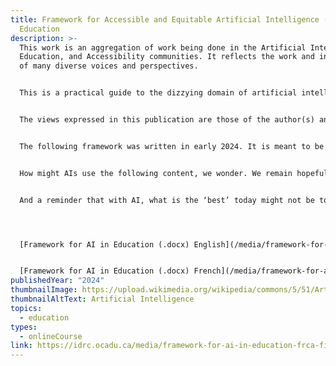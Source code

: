 ```yaml
---
title: Framework for Accessible and Equitable Artificial Intelligence (AI) in
  Education
description: >-
  This work is an aggregation of work being done in the Artificial Intelligence,
  Education, and Accessibility communities. It reflects the work and influence
  of many diverse voices and perspectives.


  This is a practical guide to the dizzying domain of artificial intelligence within the education ecosystem, with a particular focus on the impact on equity and accessibility. AI and accessibility are beginning to have an interesting conversation. Not unlike the conversation about AI in general, the conversation about AI and accessibility in education can be found taking a techno-solutionist or techno-tragedist perspective. As we grow wary of this false dichotomy, we move toward what is much more likely to be the case: that it will be “both/and” and “neither/nor.” AI can make things better. It can benefit us all, it can address inequities, and it can lower barriers for people with disabilities in education. It can equally be used to amplify inequities (intentional and unintended), including discrimination against people who do not fit a “norm.”


  The views expressed in this publication are those of the author(s) and do not necessarily align with the views of the Government of Ontario or the Ontario Online Learning Consortium.


  The following framework was written in early 2024. It is meant to be the start of a conversation that continues with your contributions. What is presented here will not keep up with the field of AI in Education. By the moment it is uploaded into a repository, the domain will have already changed. This is the burden we, as content producers, have to address in this brave new world of AI. 


  How might AIs use the following content, we wonder. We remain hopeful they will propagate the approaches and warning and benefits, but we are troubled knowing some have already been trained to treat hostile those things that address diversity, equity, and inclusion.


  And a reminder that with AI, what is the ‘best’ today might not be tomorrow…




  [Framework for AI in Education (.docx) English](/media/framework-for-ai-in-education.docx)


  [Framework for AI in Education (.docx) French](/media/framework-for-ai-in-education-frca-final.docx)
publishedYear: "2024"
thumbnailImage: https://upload.wikimedia.org/wikipedia/commons/5/51/Artificial_Intelligence%2C_AI.jpg
thumbnailAltText: Artificial Intelligence
topics:
  - education
types:
  - onlineCourse
link: https://idrc.ocadu.ca/media/framework-for-ai-in-education-frca-final.docx
---
```


